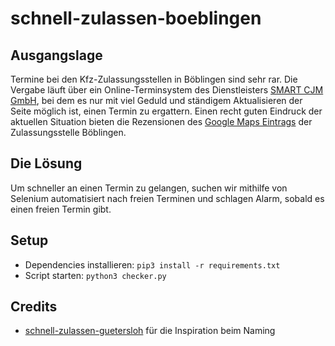 # schnell-zulassen-boeblingen

## Ausgangslage

Termine bei den Kfz-Zulassungsstellen in Böblingen sind sehr rar. Die Vergabe läuft über ein Online-Terminsystem des Dienstleisters [SMART CJM GmbH](https://smart-cjm.com/), bei dem es nur mit viel Geduld und ständigem Aktualisieren der Seite möglich ist, einen Termin zu ergattern. Einen recht guten Eindruck der aktuellen Situation bieten die Rezensionen des [Google Maps Eintrags](https://maps.app.goo.gl/zZtAXxmqx4MxUcCi9) der Zulassungsstelle Böblingen.

## Die Lösung

Um schneller an einen Termin zu gelangen, suchen wir mithilfe von Selenium automatisiert nach freien Terminen und schlagen Alarm, sobald es einen freien Termin gibt.

## Setup

- Dependencies installieren: `pip3 install -r requirements.txt`
- Script starten: `python3 checker.py`

## Credits

- [schnell-zulassen-guetersloh](https://github.com/thoughtgap/schnell-zulassen-guetersloh) für die Inspiration beim Naming
